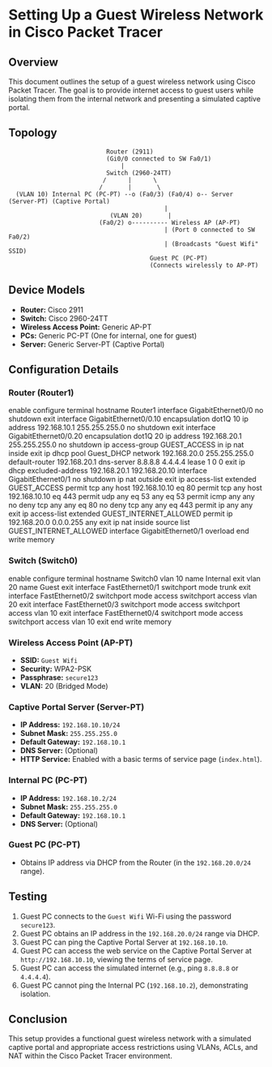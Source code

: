 # Setting Up a Guest Wireless Network in Cisco Packet Tracer

## Overview

This document outlines the setup of a guest wireless network using Cisco Packet Tracer. The goal is to provide internet access to guest users while isolating them from the internal network and presenting a simulated captive portal.

## Topology

                                
                               Router (2911)
                               (Gi0/0 connected to SW Fa0/1)
                                   |
                               Switch (2960-24TT)
                              /      |      \
                             /       |       \
      (VLAN 10) Internal PC (PC-PT) --o (Fa0/3) (Fa0/4) o-- Server (Server-PT) (Captive Portal)
                                               |
                                (VLAN 20)       |
                             (Fa0/2) o---------- Wireless AP (AP-PT)
                                               | (Port 0 connected to SW Fa0/2)
                                               | (Broadcasts "Guest Wifi" SSID)
                                           Guest PC (PC-PT)
                                           (Connects wirelessly to AP-PT)

## Device Models

* **Router:** Cisco 2911
* **Switch:** Cisco 2960-24TT
* **Wireless Access Point:** Generic AP-PT
* **PCs:** Generic PC-PT (One for internal, one for guest)
* **Server:** Generic Server-PT (Captive Portal)


## Configuration Details

### Router (Router1)

enable
configure terminal
hostname Router1
interface GigabitEthernet0/0
no shutdown
exit
interface GigabitEthernet0/0.10
encapsulation dot1Q 10
ip address 192.168.10.1 255.255.255.0
no shutdown
exit
interface GigabitEthernet0/0.20
encapsulation dot1Q 20
ip address 192.168.20.1 255.255.255.0
no shutdown
ip access-group GUEST_ACCESS in
ip nat inside
exit
ip dhcp pool Guest_DHCP
network 192.168.20.0 255.255.255.0
default-router 192.168.20.1
dns-server 8.8.8.8 4.4.4.4
lease 1 0 0
exit
ip dhcp excluded-address 192.168.20.1 192.168.20.10
interface GigabitEthernet0/1
no shutdown
ip nat outside
exit
ip access-list extended GUEST_ACCESS
permit tcp any host 192.168.10.10 eq 80
permit tcp any host 192.168.10.10 eq 443
permit udp any eq 53 any eq 53
permit icmp any any
no deny tcp any any eq 80
no deny tcp any any eq 443
permit ip any any
exit
ip access-list extended GUEST_INTERNET_ALLOWED
permit ip 192.168.20.0 0.0.0.255 any
exit
ip nat inside source list GUEST_INTERNET_ALLOWED interface GigabitEthernet0/1 overload
end
write memory

### Switch (Switch0)

enable
configure terminal
hostname Switch0
vlan 10
name Internal
exit
vlan 20
name Guest
exit
interface FastEthernet0/1
switchport mode trunk
exit
interface FastEthernet0/2
switchport mode access
switchport access vlan 20
exit
interface FastEthernet0/3
switchport mode access
switchport access vlan 10
exit
interface FastEthernet0/4
switchport mode access
switchport access vlan 10
exit
end
write memory


### Wireless Access Point (AP-PT)

* **SSID:** `Guest Wifi`
* **Security:** WPA2-PSK
* **Passphrase:** `secure123`
* **VLAN:** 20 (Bridged Mode)

### Captive Portal Server (Server-PT)

* **IP Address:** `192.168.10.10/24`
* **Subnet Mask:** `255.255.255.0`
* **Default Gateway:** `192.168.10.1`
* **DNS Server:** (Optional)
* **HTTP Service:** Enabled with a basic terms of service page (`index.html`).

### Internal PC (PC-PT)

* **IP Address:** `192.168.10.2/24`
* **Subnet Mask:** `255.255.255.0`
* **Default Gateway:** `192.168.10.1`
* **DNS Server:** (Optional)

### Guest PC (PC-PT)

* Obtains IP address via DHCP from the Router (in the `192.168.20.0/24` range).

## Testing

1.  Guest PC connects to the `Guest Wifi` Wi-Fi using the password `secure123`.
2.  Guest PC obtains an IP address in the `192.168.20.0/24` range via DHCP.
3.  Guest PC can ping the Captive Portal Server at `192.168.10.10`.
4.  Guest PC can access the web service on the Captive Portal Server at `http://192.168.10.10`, viewing the terms of service page.
5.  Guest PC can access the simulated internet (e.g., ping `8.8.8.8` or `4.4.4.4`).
6.  Guest PC cannot ping the Internal PC (`192.168.10.2`), demonstrating isolation.

## Conclusion

This setup provides a functional guest wireless network with a simulated captive portal and appropriate access restrictions using VLANs, ACLs, and NAT within the Cisco Packet Tracer environment.
